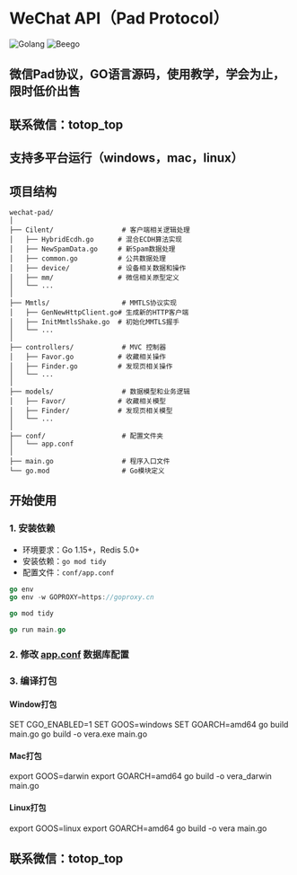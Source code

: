 # WeChat API（Pad Protocol）

![Golang](https://img.shields.io/badge/language-Golang-blue.svg)
![Beego](https://img.shields.io/badge/framework-Beego-green.svg)

## 微信Pad协议，GO语言源码，使用教学，学会为止，限时低价出售
## 联系微信：totop_top
## 支持多平台运行（windows，mac，linux）

## 项目结构

```
wechat-pad/
│
├── Cilent/                 # 客户端相关逻辑处理
│   ├── HybridEcdh.go      # 混合ECDH算法实现
│   ├── NewSpamData.go     # 新Spam数据处理
│   ├── common.go          # 公共数据处理
│   ├── device/            # 设备相关数据和操作
│   ├── mm/                # 微信相关原型定义
│   └── ...
│
├── Mmtls/                  # MMTLS协议实现
│   ├── GenNewHttpClient.go# 生成新的HTTP客户端
│   ├── InitMmtlsShake.go  # 初始化MMTLS握手
│   └── ...
│
├── controllers/            # MVC 控制器
│   ├── Favor.go           # 收藏相关操作
│   ├── Finder.go          # 发现页相关操作
│   └── ...
│
├── models/                 # 数据模型和业务逻辑
│   ├── Favor/             # 收藏相关模型
│   ├── Finder/            # 发现页相关模型
│   └── ...
│
├── conf/                   # 配置文件夹
│   └── app.conf
│
├── main.go                 # 程序入口文件
└── go.mod                  # Go模块定义
```


## 开始使用

### 1. 安装依赖

- 环境要求：Go 1.15+，Redis 5.0+
- 安装依赖：`go mod tidy`
- 配置文件：`conf/app.conf`
```go
go env
go env -w GOPROXY=https://goproxy.cn

go mod tidy

go run main.go
```
### 2. 修改 [app.conf](conf%2Fapp.conf) 数据库配置

### 3. 编译打包
#### Window打包
SET CGO_ENABLED=1
SET GOOS=windows
SET GOARCH=amd64
go build main.go
go build -o vera.exe main.go

#### Mac打包
export GOOS=darwin
export GOARCH=amd64 
go build -o vera_darwin main.go

#### Linux打包
export GOOS=linux
export GOARCH=amd64
go build -o vera main.go


## 联系微信：totop_top
